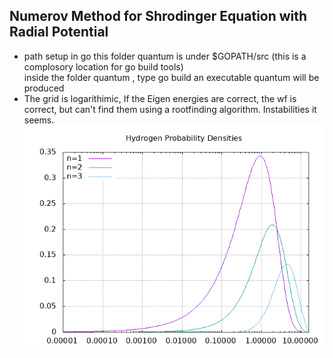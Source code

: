 ## Numerov Method for Shrodinger Equation with Radial Potential 

* path setup in go 
this folder quantum is under $GOPATH/src (this is a complosory location for go build tools) \
inside the folder quantum , type  go build  an executable quantum will be produced
* The grid is logarithimic, If the Eigen energies are correct, the wf is correct, but can't find them using a rootfinding algorithm. Instabilities it seems.
![Density plot](misc/ShrodLog.png)
